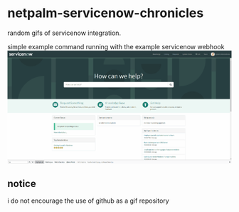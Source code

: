 # netpalm-servicenow-chronicles
random gifs of servicenow integration.

simple example command running with the example servicenow webhook
![netpalm whook](/netpalm_servicenow_self_service_whook.gif)

## notice
i do not encourage the use of github as a gif repository
